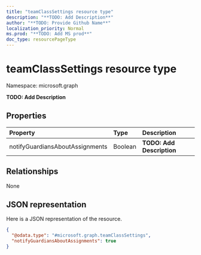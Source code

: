 ```yaml
---
title: "teamClassSettings resource type"
description: "**TODO: Add Description**"
author: "**TODO: Provide Github Name**"
localization_priority: Normal
ms.prod: "**TODO: Add MS prod**"
doc_type: resourcePageType
---
```


# teamClassSettings resource type


Namespace: microsoft.graph

**TODO: Add Description**

## Properties
|Property|Type|Description|
|:---|:---|:---|
|notifyGuardiansAboutAssignments|Boolean|**TODO: Add Description**|

## Relationships
None

## JSON representation
Here is a JSON representation of the resource.
<!-- {
  "blockType": "resource",
  "@odata.type": "microsoft.graph.teamClassSettings"
}
-->
``` json
{
  "@odata.type": "#microsoft.graph.teamClassSettings",
  "notifyGuardiansAboutAssignments": true
}
```

